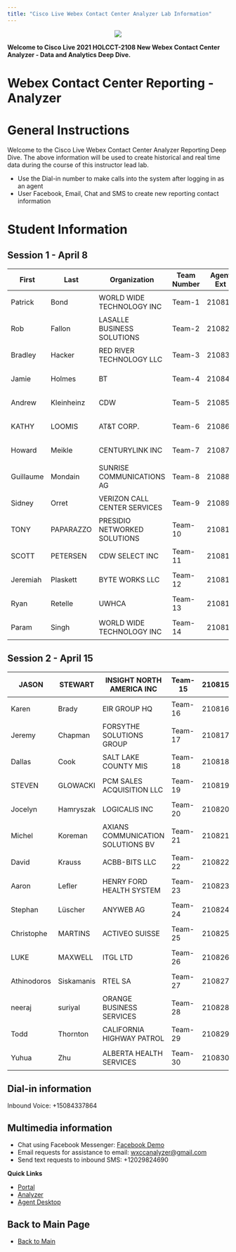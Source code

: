 ```yaml
---
title: "Cisco Live Webex Contact Center Analyzer Lab Information"
---
```

<p align="center">
  <img src="https://ayankovs-ccp-s3.s3.eu-west-3.amazonaws.com/CiscoLiveLogo.jpg">
</p>

**Welcome to Cisco Live 2021 HOLCCT-2108 New Webex Contact Center Analyzer - Data and Analytics Deep Dive.**

# Webex Contact Center Reporting - Analyzer
# General Instructions

Welcome to the Cisco Live Webex Contact Center Analyzer Reporting Deep Dive.  The above information will be used to create historical and real time data during the course of this instructor lead lab.
- Use the Dial-in number to make calls into the system after logging in as an agent
- User Facebook, Email, Chat and SMS to create new reporting contact information

# Student Information
## Session 1 - April 8

| First     | Last       | Organization                 | Team Number | Agent Ext | Supervisor Login           | Password    |
|-----------|------------|------------------------------|-------------|-----------|----------------------------|:--------------------:|
| Patrick   | Bond       | WORLD WIDE TECHNOLOGY INC    | Team-1      | 21081     | cladm1user@mailinator.com  | `check your email` |
| Rob       | Fallon     | LASALLE BUSINESS SOLUTIONS   | Team-2      | 21082     | cladm2user@mailinator.com  | `check your email` |
| Bradley   | Hacker     | RED RIVER TECHNOLOGY LLC     | Team-3      | 21083     | cladm3user@mailinator.com  | `check your email` |
| Jamie     | Holmes     | BT                           | Team-4      | 21084     | cladm4user@mailinator.com  | `check your email` |
| Andrew    | Kleinheinz | CDW                          | Team-5      | 21085     | cladm5user@mailinator.com  | `check your email` |
| KATHY     | LOOMIS     | AT&T CORP.                   | Team-6      | 21086     | cladm6user@mailinator.com  | `check your email` |
| Howard    | Meikle     | CENTURYLINK INC              | Team-7      | 21087     | cladm7user@mailinator.com  | `check your email` |
| Guillaume | Mondain    | SUNRISE COMMUNICATIONS AG    | Team-8      | 21088     | cladm8user@mailinator.com  | `check your email` |
| Sidney    | Orret      | VERIZON CALL CENTER SERVICES | Team-9      | 21089     | cladm9user@mailinator.com  | `check your email` |
| TONY      | PAPARAZZO  | PRESIDIO NETWORKED SOLUTIONS | Team-10     | 210810    | cladm10user@mailinator.com | `check your email` |
| SCOTT     | PETERSEN   | CDW SELECT INC               | Team-11     | 210811    | cladm11user@mailinator.com | `check your email` |
| Jeremiah  | Plaskett   | BYTE WORKS LLC               | Team-12     | 210812    | cladm12user@mailinator.com | `check your email` |
| Ryan      | Retelle    | UWHCA                        | Team-13     | 210813    | cladm13user@mailinator.com | `check your email` |
| Param     | Singh      | WORLD WIDE TECHNOLOGY INC    | Team-14     | 210814    | cladm14user@mailinator.com | `check your email` |

## Session 2 - April 15

| JASON       | STEWART    | INSIGHT NORTH AMERICA INC         | Team-15 | 210815 | cladm15user@mailinator.com | `check your email` |
|-------------|------------|-----------------------------------|---------|--------|----------------------------|:------------------:|
| Karen       | Brady      | EIR GROUP HQ                      | Team-16 | 210816 | cladm16user@mailinator.com | `check your email` |
| Jeremy      | Chapman    | FORSYTHE SOLUTIONS GROUP          | Team-17 | 210817 | cladm17user@mailinator.com | `check your email` |
| Dallas      | Cook       | SALT LAKE COUNTY MIS              | Team-18 | 210818 | cladm18user@mailinator.com | `check your email` |
| STEVEN      | GLOWACKI   | PCM SALES ACQUISITION LLC         | Team-19 | 210819 | cladm19user@mailinator.com | `check your email` |
| Jocelyn     | Hamryszak  | LOGICALIS INC                     | Team-20 | 210820 | cladm20user@mailinator.com | `check your email` |
| Michel      | Koreman    | AXIANS COMMUNICATION SOLUTIONS BV | Team-21 | 210821 | cladm21user@mailinator.com | `check your email` |
| David       | Krauss     | ACBB-BITS LLC                     | Team-22 | 210822 | cladm22user@mailinator.com | `check your email` |
| Aaron       | Lefler     | HENRY FORD HEALTH SYSTEM          | Team-23 | 210823 | cladm23user@mailinator.com | `check your email` |
| Stephan     | Lüscher    | ANYWEB AG                         | Team-24 | 210824 | cladm24user@mailinator.com | `check your email` |
| Christophe  | MARTINS    | ACTIVEO SUISSE                    | Team-25 | 210825 | cladm25user@mailinator.com | `check your email` |
| LUKE        | MAXWELL    | ITGL LTD                          | Team-26 | 210826 | cladm26user@mailinator.com | `check your email` |
| Athinodoros | Siskamanis | RTEL SA                           | Team-27 | 210827 | cladm27user@mailinator.com | `check your email` |
| neeraj      | suriyal    | ORANGE BUSINESS SERVICES          | Team-28 | 210828 | cladm28user@mailinator.com | `check your email` |
| Todd        | Thornton   | CALIFORNIA HIGHWAY PATROL         | Team-29 | 210829 | cladm29user@mailinator.com | `check your email` |
| Yuhua       | Zhu        | ALBERTA HEALTH SERVICES           | Team-30 | 210830 | cladm30user@mailinator.com | `check your email` |

## Dial-in information
Inbound Voice: 	+15084337864

## Multimedia information
- Chat using Facebook Messenger:  [Facebook Demo](https://www.facebook.com/Wxcc-Demo-Page-107841834739318)
- Email requests for assistance to email: 	wxccanalyzer@gmail.com
- Send text requests to inbound SMS: 	+12029824690

**Quick Links**

* [Portal](https://portal.wxcc-us1.cisco.com/portal)
* [Analyzer](https://analyzer.wxcc-us1.cisco.com/analyzer/home)
* [Agent Desktop](https://desktop.wxcc-us1.cisco.com)


## Back to Main Page
* [Back to Main](/CiscoLiveLabLibrary2108.md)



